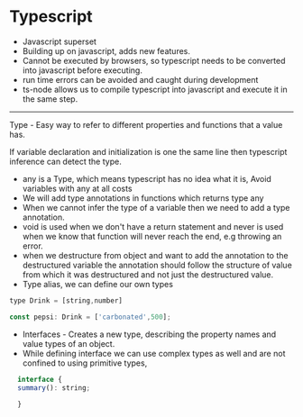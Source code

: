 # Typescript

- Javascript superset
- Building up on javascript, adds new features.
- Cannot be executed by browsers, so typescript needs to be converted into javascript before executing.
- run time errors can be avoided and caught during development
- ts-node allows us to compile typescript into javascript and execute it in the same step.
---
Type - Easy way to refer to different properties and functions that a value has.

If variable declaration and initialization is one the same line then typescript inference can detect the type.

- any is a Type, which means typescript has no idea what it is, Avoid variables with any at all costs
- We will add type annotations in functions which returns type any
- When we cannot infer the type of a variable then we need to add a type annotation.
- void is used when we don't have a return statement and never is used when we know that function will never reach the end, e.g throwing an error.
- when we destructure from object and want to add the annotation to the destructured variable the annotation should follow the structure of value from which it was destructured and not just the destructured value.
- Type alias, we can define our own types
```javascript
type Drink = [string,number]

const pepsi: Drink = ['carbonated',500];
```

- Interfaces - Creates a new type, describing the property names and value types of an object.
- While defining interface we can use complex types as well and are not confined to using primitive types, 
```javascript
  interface {
  summary(): string;
  
  }
  
```
<!--stackedit_data:
eyJoaXN0b3J5IjpbNzAwMDE2NTE3LC0xNDc1MTg3MTYwLC03NT
M1MTcxOTAsMjg2NzkwMDczLDIwNTY2MjMzNTcsLTE5Mzg4NDEw
ODMsMTYzMjMyOTYyNywxNDMyMzkyOTU5LC0xMTQ2MjM5MTE0LC
0xNTY3NTEwNjYwLC0yMDgzMDgwMjAwLDE0Njc2MDAwNDYsNTY2
NTE4NTAyLDExMjg4NTQyNDZdfQ==
-->